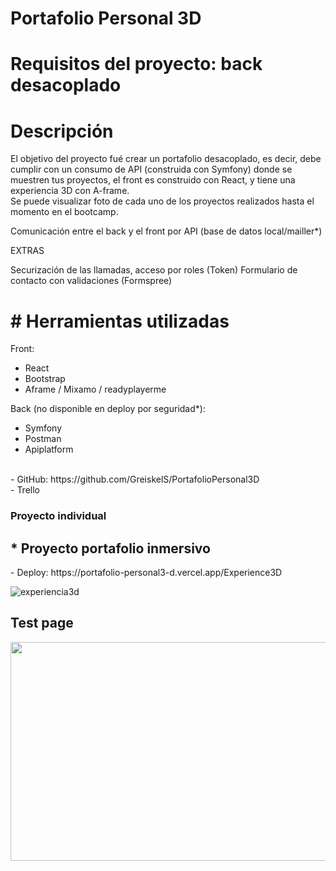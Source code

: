 # Portafolio Personal 3D

<h1> Requisitos del proyecto: back desacoplado </h1>

 <h1>Descripción</h1>

<p>El objetivo del proyecto fué crear un portafolio desacoplado, es decir, debe cumplir con un consumo de API (construida con Symfony) donde se muestren tus proyectos, el front es construido con React, y tiene una experiencia 3D con A-frame.
<br>
Se puede visualizar foto de cada uno de los proyectos realizados hasta el momento en el bootcamp.
</p>

<p> Comunicación entre el back y el front por API (base de datos local/mailler*)</p>

<p>EXTRAS</p>
<p>
Securización de las llamadas, acceso por roles (Token)
Formulario de contacto con validaciones (Formspree)
</p>

<h1># Herramientas utilizadas</h1>

Front:
- React
- Bootstrap
- Aframe / Mixamo / readyplayerme

Back (no disponible en deploy por seguridad*):
- Symfony
- Postman
- Apiplatform

<br>
 - GitHub: https://github.com/GreiskelS/PortafolioPersonal3D
 <br>
 - Trello 

<h3><strong>Proyecto individual</strong></h3>

<h2>* Proyecto portafolio inmersivo</h2>
- Deploy: https://portafolio-personal3-d.vercel.app/Experience3D

![experiencia3d](https://github.com/GreiskelS/PortafolioPersonal3D/assets/126780487/9bdbfdf4-896c-4ded-a77f-bececcac1255)


## Test page

<p align="center"> 
  <img src="https://cdn.glitch.global/db0323a9-14af-4a55-b631-eeff849c990d/test.png?v=1703065728749" width="600" height="350">
</p>
